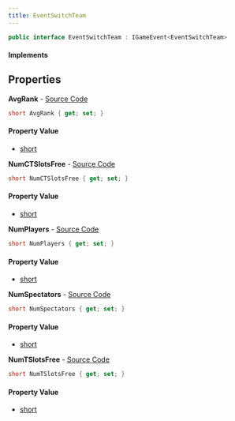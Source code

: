 ```yaml
---
title: EventSwitchTeam
---
```


```csharp
public interface EventSwitchTeam : IGameEvent<EventSwitchTeam>
```

#### Implements

## Properties

**AvgRank** - [Source Code](https://github.com/swiftly-solution/swiftlys2/blob/main/managed/src/SwiftlyS2.Generated/GameEvents/Interfaces/EventSwitchTeam.cs#L36)

```csharp
short AvgRank { get; set; }
```

#### Property Value

- [short](https://learn.microsoft.com/dotnet/api/system.int16)

**NumCTSlotsFree** - [Source Code](https://github.com/swiftly-solution/swiftlys2/blob/main/managed/src/SwiftlyS2.Generated/GameEvents/Interfaces/EventSwitchTeam.cs#L46)

```csharp
short NumCTSlotsFree { get; set; }
```

#### Property Value

- [short](https://learn.microsoft.com/dotnet/api/system.int16)

**NumPlayers** - [Source Code](https://github.com/swiftly-solution/swiftlys2/blob/main/managed/src/SwiftlyS2.Generated/GameEvents/Interfaces/EventSwitchTeam.cs#L22)

```csharp
short NumPlayers { get; set; }
```

#### Property Value

- [short](https://learn.microsoft.com/dotnet/api/system.int16)

**NumSpectators** - [Source Code](https://github.com/swiftly-solution/swiftlys2/blob/main/managed/src/SwiftlyS2.Generated/GameEvents/Interfaces/EventSwitchTeam.cs#L29)

```csharp
short NumSpectators { get; set; }
```

#### Property Value

- [short](https://learn.microsoft.com/dotnet/api/system.int16)

**NumTSlotsFree** - [Source Code](https://github.com/swiftly-solution/swiftlys2/blob/main/managed/src/SwiftlyS2.Generated/GameEvents/Interfaces/EventSwitchTeam.cs#L41)

```csharp
short NumTSlotsFree { get; set; }
```

#### Property Value

- [short](https://learn.microsoft.com/dotnet/api/system.int16)

